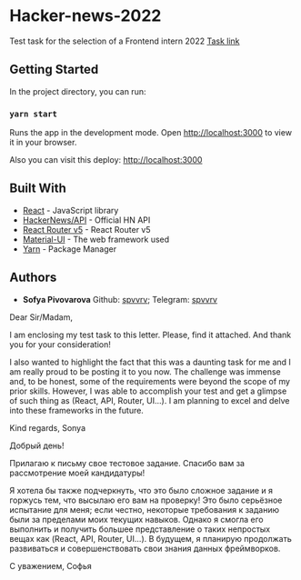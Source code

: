 # Hacker-news-2022

Test task for the selection of a Frontend intern 2022
[Task link](https://github.com/avito-tech/internship_frontend_2022)

## Getting Started

In the project directory, you can run:

### `yarn start`

Runs the app in the development mode.
Open [http://localhost:3000](http://localhost:3000) to view it in your browser.

Also you can visit this deploy: [http://localhost:3000](http://localhost:3000)

## Built With

- [React](https://github.com/HackerNews/API) - JavaScript library
- [HackerNews/API](https://github.com/HackerNews/API) - Official HN API
- [React Router v5](https://github.com/remix-run/react-router/releases/tag/v5.0.0) - React Router v5
- [Material-UI](https://mui.com/) - The web framework used
- [Yarn](https://yarnpkg.com/) - Package Manager

## Authors

- **Sofya Pivovarova**
  Github: [spvvrv](https://github.com/spvvrv);
  Telegram: [spvvrv](https://t.me/spvvrv)

Dear Sir/Madam,

I am enclosing my test task to this letter. Please, find it attached. And thank you for your consideration!

I also wanted to highlight the fact that this was a daunting task for me and I am really proud to be posting it to you now. The challenge was immense and, to be honest, some of the requirements were beyond the scope of my prior skills. However, I was able to accomplish your test and get a glimpse of such thing as (React, API, Router, UI...). I am planning to excel and delve into these frameworks in the future.

Kind regards,
Sonya

Добрый день!

Прилагаю к письму свое тестовое задание. Спасибо вам за рассмотрение моей кандидатуры!

Я хотела бы также подчеркнуть, что это было сложное задание и я горжусь тем, что высылаю его вам на проверку! Это было серьёзное испытание для меня; если честно, некоторые требования к заданию были за пределами моих текущих навыков. Однако я смогла его выполнить и получить большее представление о таких непростых вещах как (React, API, Router, UI...). В будущем, я планирую продолжать развиваться и совершенствовать свои знания данных фреймворков.

С уважением,
Софья
